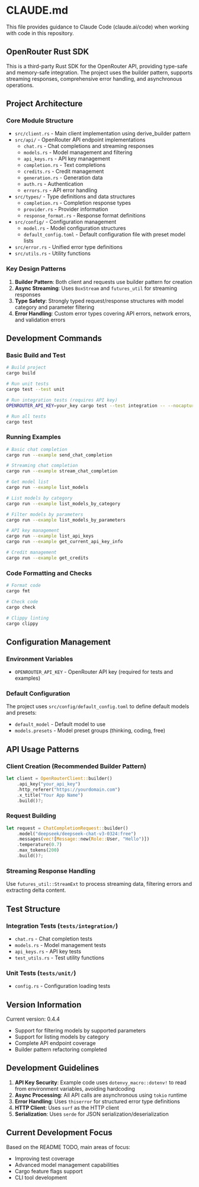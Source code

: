# CLAUDE.md

This file provides guidance to Claude Code (claude.ai/code) when working with code in this repository.

## OpenRouter Rust SDK

This is a third-party Rust SDK for the OpenRouter API, providing type-safe and memory-safe integration. The project uses the builder pattern, supports streaming responses, comprehensive error handling, and asynchronous operations.

## Project Architecture

### Core Module Structure
- `src/client.rs` - Main client implementation using derive_builder pattern
- `src/api/` - OpenRouter API endpoint implementations
  - `chat.rs` - Chat completions and streaming responses
  - `models.rs` - Model management and filtering
  - `api_keys.rs` - API key management
  - `completion.rs` - Text completions
  - `credits.rs` - Credit management
  - `generation.rs` - Generation data
  - `auth.rs` - Authentication
  - `errors.rs` - API error handling
- `src/types/` - Type definitions and data structures
  - `completion.rs` - Completion response types
  - `provider.rs` - Provider information
  - `response_format.rs` - Response format definitions
- `src/config/` - Configuration management
  - `model.rs` - Model configuration structures
  - `default_config.toml` - Default configuration file with preset model lists
- `src/error.rs` - Unified error type definitions
- `src/utils.rs` - Utility functions

### Key Design Patterns
1. **Builder Pattern**: Both client and requests use builder pattern for creation
2. **Async Streaming**: Uses `BoxStream` and `futures_util` for streaming responses
3. **Type Safety**: Strongly typed request/response structures with model category and parameter filtering
4. **Error Handling**: Custom error types covering API errors, network errors, and validation errors

## Development Commands

### Basic Build and Test
```bash
# Build project
cargo build

# Run unit tests
cargo test --test unit

# Run integration tests (requires API key)
OPENROUTER_API_KEY=your_key cargo test --test integration -- --nocapture

# Run all tests
cargo test
```

### Running Examples
```bash
# Basic chat completion
cargo run --example send_chat_completion

# Streaming chat completion
cargo run --example stream_chat_completion

# Get model list
cargo run --example list_models

# List models by category
cargo run --example list_models_by_category

# Filter models by parameters
cargo run --example list_models_by_parameters

# API key management
cargo run --example list_api_keys
cargo run --example get_current_api_key_info

# Credit management
cargo run --example get_credits
```

### Code Formatting and Checks
```bash
# Format code
cargo fmt

# Check code
cargo check

# Clippy linting
cargo clippy
```

## Configuration Management

### Environment Variables
- `OPENROUTER_API_KEY` - OpenRouter API key (required for tests and examples)

### Default Configuration
The project uses `src/config/default_config.toml` to define default models and presets:
- `default_model` - Default model to use
- `models.presets` - Model preset groups (thinking, coding, free)

## API Usage Patterns

### Client Creation (Recommended Builder Pattern)
```rust
let client = OpenRouterClient::builder()
    .api_key("your_api_key")
    .http_referer("https://yourdomain.com")
    .x_title("Your App Name")
    .build()?;
```

### Request Building
```rust
let request = ChatCompletionRequest::builder()
    .model("deepseek/deepseek-chat-v3-0324:free")
    .messages(vec![Message::new(Role::User, "Hello")])
    .temperature(0.7)
    .max_tokens(200)
    .build()?;
```

### Streaming Response Handling
Use `futures_util::StreamExt` to process streaming data, filtering errors and extracting delta content.

## Test Structure

### Integration Tests (`tests/integration/`)
- `chat.rs` - Chat completion tests
- `models.rs` - Model management tests
- `api_keys.rs` - API key tests
- `test_utils.rs` - Test utility functions

### Unit Tests (`tests/unit/`)
- `config.rs` - Configuration loading tests

## Version Information

Current version: 0.4.4
- Support for filtering models by supported parameters
- Support for listing models by category
- Complete API endpoint coverage
- Builder pattern refactoring completed

## Development Guidelines

1. **API Key Security**: Example code uses `dotenvy_macro::dotenv!` to read from environment variables, avoiding hardcoding
2. **Async Processing**: All API calls are asynchronous using `tokio` runtime
3. **Error Handling**: Uses `thiserror` for structured error type definitions
4. **HTTP Client**: Uses `surf` as the HTTP client
5. **Serialization**: Uses `serde` for JSON serialization/deserialization

## Current Development Focus

Based on the README TODO, main areas of focus:
- Improving test coverage
- Advanced model management capabilities
- Cargo feature flags support
- CLI tool development